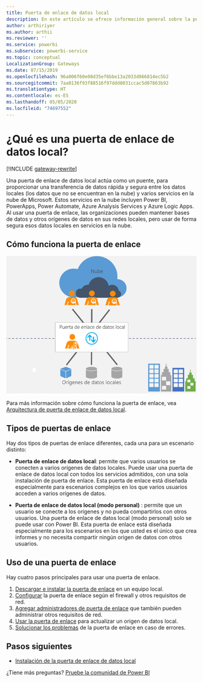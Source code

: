```yaml
---
title: Puerta de enlace de datos local
description: En este artículo se ofrece información general sobre la puerta de enlace de datos local para Power BI. Puede usar esta puerta de enlace para trabajar con orígenes de datos DirectQuery. También puede usar esta puerta de enlace para actualizar conjuntos de datos en la nube con datos locales.
author: arthiriyer
ms.author: arthii
ms.reviewer: ''
ms.service: powerbi
ms.subservice: powerbi-service
ms.topic: conceptual
LocalizationGroup: Gateways
ms.date: 07/15/2019
ms.openlocfilehash: 96a006f60e08d35ef6bbe13a2033d866814ec5b2
ms.sourcegitcommit: 7aa0136f93f88516f97ddd8031ccac5d07863b92
ms.translationtype: HT
ms.contentlocale: es-ES
ms.lasthandoff: 05/05/2020
ms.locfileid: "74697552"
---
```

# <a name="what-is-an-on-premises-data-gateway"></a>¿Qué es una puerta de enlace de datos local?

[!INCLUDE [gateway-rewrite](includes/gateway-rewrite.md)]

Una puerta de enlace de datos local actúa como un puente, para proporcionar una transferencia de datos rápida y segura entre los datos locales (los datos que no se encuentran en la nube) y varios servicios en la nube de Microsoft. Estos servicios en la nube incluyen Power BI, PowerApps, Power Automate, Azure Analysis Services y Azure Logic Apps. Al usar una puerta de enlace, las organizaciones pueden mantener bases de datos y otros orígenes de datos en sus redes locales, pero usar de forma segura esos datos locales en servicios en la nube.

## <a name="how-the-gateway-works"></a>Cómo funciona la puerta de enlace

![Información general de la puerta de enlace](media/service-gateway-onprem/on-premises-data-gateway.png)

Para más información sobre cómo funciona la puerta de enlace, vea [Arquitectura de puerta de enlace de datos local](/data-integration/gateway/service-gateway-onprem-indepth).

## <a name="types-of-gateways"></a>Tipos de puertas de enlace

Hay dos tipos de puertas de enlace diferentes, cada una para un escenario distinto:

* **Puerta de enlace de datos local**: permite que varios usuarios se conecten a varios orígenes de datos locales. Puede usar una puerta de enlace de datos local con todos los servicios admitidos, con una sola instalación de puerta de enlace. Esta puerta de enlace está diseñada especialmente para escenarios complejos en los que varios usuarios acceden a varios orígenes de datos.

* **Puerta de enlace de datos local (modo personal)** : permite que un usuario se conecte a los orígenes y no pueda compartirlos con otros usuarios. Una puerta de enlace de datos local (modo personal) solo se puede usar con Power BI. Esta puerta de enlace está diseñada especialmente para los escenarios en los que usted es el único que crea informes y no necesita compartir ningún origen de datos con otros usuarios.

## <a name="use-a-gateway"></a>Uso de una puerta de enlace

Hay cuatro pasos principales para usar una puerta de enlace.

1. [Descargar e instalar la puerta de enlace](/data-integration/gateway/service-gateway-install) en un equipo local.
1. [Configurar](/data-integration/gateway/service-gateway-app) la puerta de enlace según el firewall y otros requisitos de red.
1. [Agregar administradores de puerta de enlace](/data-integration/gateway/service-gateway-manage) que también pueden administrar otros requisitos de red.
1. [Usar la puerta de enlace](service-gateway-sql-tutorial.md) para actualizar un origen de datos local.
1. [Solucionar los problemas](service-gateway-onprem-tshoot.md) de la puerta de enlace en caso de errores.

## <a name="next-steps"></a>Pasos siguientes

* [Instalación de la puerta de enlace de datos local](/data-integration/gateway/service-gateway-install)

¿Tiene más preguntas? [Pruebe la comunidad de Power BI](https://community.powerbi.com/)
